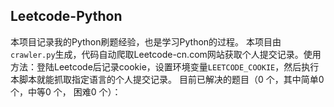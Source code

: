 
## Leetcode-Python
本项目记录我的Python刷题经验，也是学习Python的过程。
本项目由`crawler.py`生成，代码自动爬取Leetcode-cn.com网站获取个人提交记录。使用方法：登陆Leetcode后记录cookie，设置环境变量`LEETCODE_COOKIE`，然后执行本脚本就能抓取指定语言的个人提交记录。
目前已解决的题目（0 个，其中简单0 个，中等0 个， 困难0 个）：

